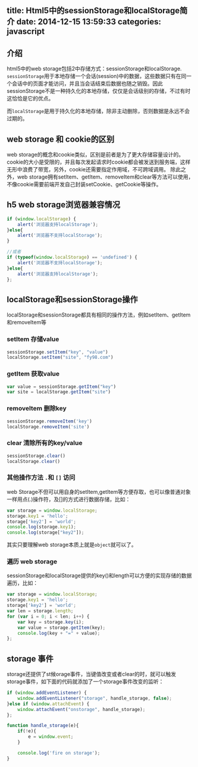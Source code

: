 title: Html5中的sessionStorage和localStorage简介
date: 2014-12-15 13:59:33
categories: javascript
---

## 介绍

html5中的web storage包括2中存储方式：sessionStorage和localStorage.
`sessionStorage`用于本地存储一个会话(session)中的数据，这些数据只有在同一个会话中的页面才能访问，并且当会话结束后数据也随之销毁。因此sessionStorage不是一种持久化的本地存储，仅仅是会话级别的存储，不过有时这恰恰是它的优点。

而`localStorage`是用于持久化的本地存储，除非主动删除，否则数据是永远不会过期的。

## web storage 和 cookie的区别
web storage的概念和cookie类似，区别是前者是为了更大存储容量设计的。cookie的大小是受限的，并且每次发起请求时cookie都会被发送到服务端，这样无形中浪费了带宽，另外，cookie还需要指定作用域，不可跨域调用。
除此之外，web storage拥有setItem、getItem、removeItem和clear等方法可以使用，不像cookie需要前端开发自己封装setCookie、getCookie等操作。

## h5 web storage浏览器兼容情况
```javascript
if (window.localStorage) {
	alert('浏览器支持localStorage');
}else{
	alert('浏览器不支持localStorage');
}

//或者
if (typeof(window.localStorage) == 'undefined') {
	alert('浏览器不支持localStorage');
}else{
	alert('浏览器支持localStorage');
};
```

## localStorage和sessionStorage操作
localStorage和sessionStorage都具有相同的操作方法，例如setItem、getItem和removeItem等

### setItem 存储value
```javascript
sessionStorage.setItem("key", "value")
localStorage.setItem("site", "fy98.com")
```

### getItem 获取value
```javascript
var value = sessionStorage.getItem("key")
var site = localStorage.getItem("site")
```

### removeItem 删除key
```javascript
sessionStorage.removeItem('key')
localStorage.removeItem('site')
```

### clear 清除所有的key/value
```javascript
sessionStorage.clear()
localStorage.clear()
```

### 其他操作方法 `.`和 `[]` 访问

web Storage不但可以用自身的setItem,getItem等方便存取，也可以像普通对象一样用点(.)操作符，及[]的方式进行数据存储，比如：
```javascript
var storage = window.localStorage;
storage.key1 = 'hello';
storage['key2'] = 'world';
console.log(storage.key1);
console.log(storage["key2"]);
```
其实只要理解web storage本质上就是`object`就可以了。

### 遍历 web storage
sessionStorage和localStorage提供的key()和length可以方便的实现存储的数据遍历，比如：
```javascript
var storage = window.localStorage;
storage.key1 = 'hello';
storage['key2'] = 'world';
var len = storage.length;
for (var i = 0; i < len; i++) {
	var key = storage.key(i);
	var value = storage.getItem(key);
	console.log(key + "=" + value);
};
```

## storage 事件
storage还提供了st候orage事件，当键值改变或者clear的时，就可以触发storage事件，如下面的代码就添加了一个storage事件改变的监听：
```javascript
if (window.addEventListener) {
	window.addEventListener("storage", handle_storage, false);
}else if (window.attachEvent) {
	window.attachEvent("onstorage", handle_storage);
};

function handle_storage(e){
	if(!e){
		e = window.event;
	}

	console.log('fire on storage');
}
```
